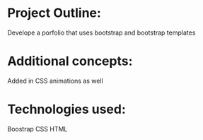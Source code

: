 # Project Outline:
Develope a porfolio that uses bootstrap and bootstrap templates
# Additional concepts: 
Added in CSS animations as well
# Technologies used:
Boostrap
CSS
HTML
